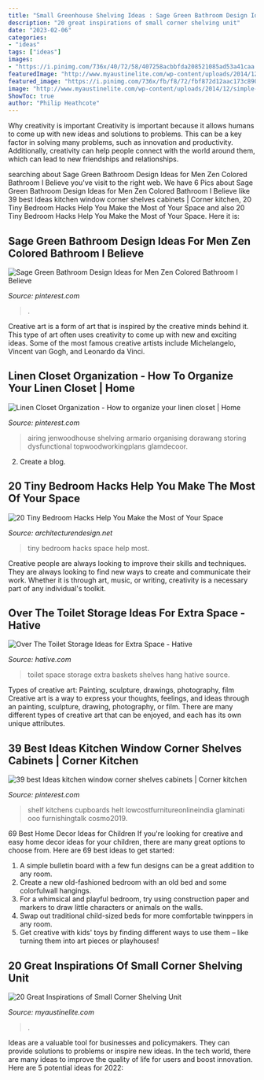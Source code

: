 ```yaml
---
title: "Small Greenhouse Shelving Ideas : Sage Green Bathroom Design Ideas For Men Zen Colored Bathroom I Believe"
description: "20 great inspirations of small corner shelving unit"
date: "2023-02-06"
categories:
- "ideas"
tags: ["ideas"]
images:
- "https://i.pinimg.com/736x/40/72/58/407258acbbfda208521085ad53a41caa.jpg"
featuredImage: "http://www.myaustinelite.com/wp-content/uploads/2014/12/simple-skeleton-small-corner-shelving-unit.jpg?x34469"
featured_image: "https://i.pinimg.com/736x/fb/f8/72/fbf872d12aac173c89013cfc6761a583.jpg"
image: "http://www.myaustinelite.com/wp-content/uploads/2014/12/simple-skeleton-small-corner-shelving-unit.jpg?x34469"
ShowToc: true
author: "Philip Heathcote"
---
```



Why creativity is important
Creativity is important because it allows humans to come up with new ideas and solutions to problems. This can be a key factor in solving many problems, such as innovation and productivity. Additionally, creativity can help people connect with the world around them, which can lead to new friendships and relationships.

	

		
searching about Sage Green Bathroom Design Ideas for Men Zen Colored Bathroom I Believe you've visit to the right web. We have 6 Pics about Sage Green Bathroom Design Ideas for Men Zen Colored Bathroom I Believe like 39 best Ideas kitchen window corner shelves cabinets | Corner kitchen, 20 Tiny Bedroom Hacks Help You Make the Most of Your Space and also 20 Tiny Bedroom Hacks Help You Make the Most of Your Space. Here it is:
		
    
## Sage Green Bathroom Design Ideas For Men Zen Colored Bathroom I Believe

<img loading=lazy src="https://i.pinimg.com/736x/40/72/58/407258acbbfda208521085ad53a41caa.jpg" onerror="this.onerror=null;this.src='https://tse3.mm.bing.net/th?id=OIP.DOwmkqeuM9Zuxeamh6a-hAHaLH&amp;pid=15.1';" alt="Sage Green Bathroom Design Ideas for Men Zen Colored Bathroom I Believe">

_Source: pinterest.com_

>. 

	

Creative art is a form of art that is inspired by the creative minds behind it. This type of art often uses creativity to come up with new and exciting ideas. Some of the most famous creative artists include Michelangelo, Vincent van Gogh, and Leonardo da Vinci.

    
## Linen Closet Organization - How To Organize Your Linen Closet | Home

<img loading=lazy src="https://i.pinimg.com/736x/2a/68/f5/2a68f5cf94dee3e5d2839ad8f63e5a2b.jpg" onerror="this.onerror=null;this.src='https://tse1.mm.bing.net/th?id=OIP.thlDfQkoEAXt9qjI_K3oQQHaLH&amp;pid=15.1';" alt="Linen Closet Organization - How to organize your linen closet | Home">

_Source: pinterest.com_

>airing jenwoodhouse shelving armario organising dorawang storing dysfunctional topwoodworkingplans glamdecoor. 

	

2. Create a blog.

    
## 20 Tiny Bedroom Hacks Help You Make The Most Of Your Space

<img loading=lazy src="https://cdn.architecturendesign.net/wp-content/uploads/2014/09/brilliant-ideas-for-tiny-bedroom-7.jpg" onerror="this.onerror=null;this.src='https://tse1.mm.bing.net/th?id=OIP.AIzMKQJ2pqMDsWZgmhpaZgHaN0&amp;pid=15.1';" alt="20 Tiny Bedroom Hacks Help You Make the Most of Your Space">

_Source: architecturendesign.net_

>tiny bedroom hacks space help most. 

	

Creative people are always looking to improve their skills and techniques. They are always looking to find new ways to create and communicate their work. Whether it is through art, music, or writing, creativity is a necessary part of any individual's toolkit.

    
## Over The Toilet Storage Ideas For Extra Space - Hative

<img loading=lazy src="https://hative.com/wp-content/uploads/2015/02/over-the-toilet-storage/4-over-the-toilet-storage.jpg" onerror="this.onerror=null;this.src='https://tse3.mm.bing.net/th?id=OIP.0YHrwEfq5wNjfqcfpomGFgHaNK&amp;pid=15.1';" alt="Over The Toilet Storage Ideas for Extra Space - Hative">

_Source: hative.com_

>toilet space storage extra baskets shelves hang hative source. 

	

Types of creative art: Painting, sculpture, drawings, photography, film
Creative art is a way to express your thoughts, feelings, and ideas through an painting, sculpture, drawing, photography, or film. There are many different types of creative art that can be enjoyed, and each has its own unique attributes.

    
## 39 Best Ideas Kitchen Window Corner Shelves Cabinets | Corner Kitchen

<img loading=lazy src="https://i.pinimg.com/736x/fb/f8/72/fbf872d12aac173c89013cfc6761a583.jpg" onerror="this.onerror=null;this.src='https://tse3.mm.bing.net/th?id=OIP.kSVgaDvHz-rIOXwUMFPkigAAAA&amp;pid=15.1';" alt="39 best Ideas kitchen window corner shelves cabinets | Corner kitchen">

_Source: pinterest.com_

>shelf kitchens cupboards helt lowcostfurnitureonlineindia glaminati ooo furnishingtalk cosmo2019. 

	

69 Best Home Decor Ideas for Children
If you're looking for creative and easy home decor ideas for your children, there are many great options to choose from. Here are 69 best ideas to get started: 
1. A simple bulletin board with a few fun designs can be a great addition to any room. 
2. Create a new old-fashioned bedroom with an old bed and some colorfulwall hangings. 
3. For a whimsical and playful bedroom, try using construction paper and markers to draw little characters or animals on the walls. 
4. Swap out traditional child-sized beds for more comfortable twinppers in any room. 
5. Get creative with kids' toys by finding different ways to use them – like turning them into art pieces or playhouses! 

    
## 20 Great Inspirations Of Small Corner Shelving Unit

<img loading=lazy src="http://www.myaustinelite.com/wp-content/uploads/2014/12/simple-skeleton-small-corner-shelving-unit.jpg?x34469" onerror="this.onerror=null;this.src='https://tse1.mm.bing.net/th?id=OIP.i1Hm5SYkQEKoSn9B8g7SLQHaJ3&amp;pid=15.1';" alt="20 Great Inspirations of Small Corner Shelving Unit">

_Source: myaustinelite.com_

>. 

	

Ideas are a valuable tool for businesses and policymakers. They can provide solutions to problems or inspire new ideas. In the tech world, there are many ideas to improve the quality of life for users and boost innovation. Here are 5 potential ideas for 2022: 

